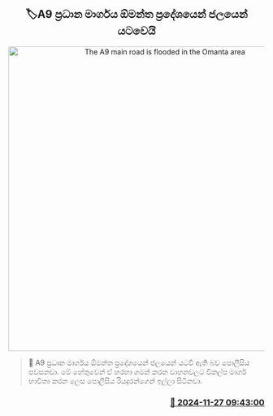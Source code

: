 <p align='center'><b><h2 align='center' title='The A9 main road is flooded in the Omanta area'>🏷A9 ප්‍රධාන මාර්ගය ඕමන්ත ප්‍රදේශයෙන් ජලයෙන් යටවෙයි</h2></b></p>
<p align='center'><img src='https://helakuru.sgp1.cdn.digitaloceanspaces.com/esana/images/lib/weather-alert.jpg' width='600' alt='The A9 main road is flooded in the Omanta area'></p>

>📝 A9 ප්‍රධාන මාර්ගය ඕමන්ත ප්‍රදේශයෙන් ජලයෙන් යටවී ඇති බව පොලීසිය පවසනවා.
මේ හේතුවෙන් ඒ හරහා ගමන් කරන වාහනවලට විකල්ප මාර්ග භාවිතා කරන ලෙස පොලීසිය රියදුරන්ගෙන් ඉල්ලා සිටිනවා.


<h3 align='right'><a href='https://www.helakuru.lk/esana/p/105495/'>📅 2024-11-27 09:43:00</a></h3>
